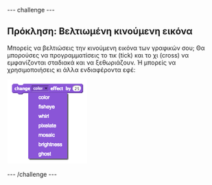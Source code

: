 \--- challenge \---

## Πρόκληση: Βελτιωμένη κινούμενη εικόνα

Μπορείς να βελτιώσεις την κινούμενη εικόνα των γραφικών σου; Θα μπορούσες να προγραμματίσεις το τικ (tick) και το χι (cross) να εμφανίζονται σταδιακά και να ξεθωριάζουν. Ή μπορείς να χρησιμοποιήσεις κι άλλα ενδιαφέροντα εφέ:

![screenshot](images/brain-effects.png)

\--- /challenge \---